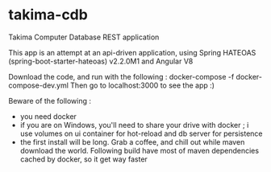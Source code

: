 # takima-cdb
Takima Computer Database REST application

This app is an attempt at an api-driven application, using Spring HATEOAS (spring-boot-starter-hateoas) v2.2.0M1 and Angular V8

Download the code, and run with the following : docker-compose -f docker-compose-dev.yml
Then go to localhost:3000 to see the app :)

Beware of the following : 

 - you need docker
 - if you are on Windows, you'll need to share your drive with docker ; i use volumes on ui container for hot-reload and db server for persistence
 - the first install will be long. Grab a coffee, and chill out while maven download the world. Following build have most of maven dependencies cached by docker, so it get way faster
